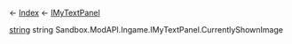 ← [Index](Api-Index) ← [IMyTextPanel](Sandbox.ModAPI.Ingame.IMyTextPanel)

[string](System.String) string Sandbox.ModAPI.Ingame.IMyTextPanel.CurrentlyShownImage